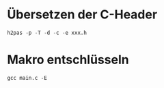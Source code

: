 # Übersetzen der C-Header
```
h2pas -p -T -d -c -e xxx.h
```

# Makro entschlüsseln

```
gcc main.c -E
```




